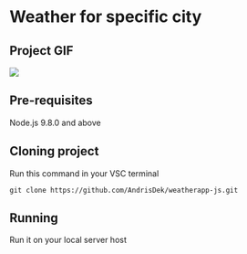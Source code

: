 # Weather for specific city

## Project GIF
  ![](weatherapp-js.gif)
## Pre-requisites
  Node.js 9.8.0 and above

## Cloning project
Run this command in your VSC terminal
```
git clone https://github.com/AndrisDek/weatherapp-js.git
```
## Running
  Run it on your local server host
  
